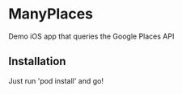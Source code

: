# ManyPlaces
Demo iOS app that queries the Google Places API

## Installation

Just run 'pod install' and go!
